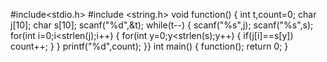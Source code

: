 #include<stdio.h>
#include <string.h>
void function()
{
    int t,count=0;
    char j[10];
    char s[10];
    scanf("%d",&t);
    while(t--)
    {
        scanf("%s",j);
        scanf("%s",s);
    for(int i=0;i<strlen(j);i++)
    {
        for(int y=0;y<strlen(s);y++)
        {
            if(j[i]==s[y])
            count++;
        }
    }
    printf("%d",count);
}}
int main()
{
    function();
    return 0;
}
